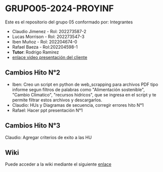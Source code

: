 # GRUPO05-2024-PROYINF
Este es el repositorio del grupo 05 conformado por:
Integrantes
* Claudio Jimenez - Rol: 202273587-2
* Lucas Morrison - Rol: 202273547-3
* Iben Muñoz - Rol: 202204674-0
* Rafael Baeza - Rol:202204598-1
*  **Tutor**: Rodrigo Ramirez
*  [enlace video presentación del cliente](https://www.youtube.com/watch?v=abJau21SDIk)

## Cambios Hito N°2
* Iben: Creo un script en python de web_scrapping para archivos PDF tipo informe segun filtros de palabras como "Alimentación sostenible", "Cambio Climatico", "recursos hidricos", que se ingresa en el script y te permite filtrar estos archivos y descargarlos.
* Claudio: HUs y Diagramas de secuencia, corregir errores hito N°1
* Rafael: Hacer ppt presentación N°1
## Cambios Hito N°3
Claudio: Agregar criterios de exito a las HU
## Wiki

Puede acceder a la wiki mediante el siguiente [enlace](https://github.com/ClaudioJimenezA/GRUPO05-2024-PROYINF/wiki)
  
